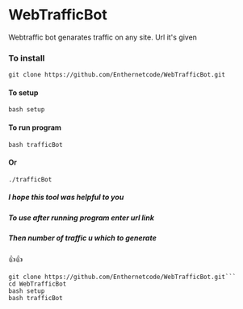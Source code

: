 # WebTrafficBot
Webtraffic bot genarates traffic on any site. Url it's given

### To install
```git clone https://github.com/Enthernetcode/WebTrafficBot.git```
 #### To setup
```bash setup```
 #### To run program
```bash trafficBot```
 #### Or
```./trafficBot```

##### I hope this tool was helpful to you

##### To use after running program enter url link

##### Then number of traffic u which to generate

👍👍

```
git clone https://github.com/Enthernetcode/WebTrafficBot.git```
cd WebTrafficBot
bash setup
bash trafficBot
```
